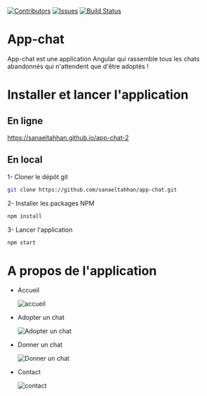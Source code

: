 [![Contributors][contributors-shield]][contributors-url] [![Issues][issues-shield]][issues-url] [![Build Status](https://travis-ci.org/sanaeltahhan/app-chat-2.svg?branch=master)](https://travis-ci.org/sanaeltahhan/app-chat-2)

# App-chat

App-chat est une application Angular qui rassemble tous les chats abandonnés qui n'attendent que d'être adoptés !



# Installer et lancer l'application

## En ligne

https://sanaeltahhan.github.io/app-chat-2



## En local

1- Cloner le dépôt git

```sh
git clone https://github.com/sanaeltahhan/app-chat.git

```



2- Installer les packages NPM

```sh
npm install

```



3- Lancer l'application

```sh
npm start

```



# A propos de l'application



* Accueil


  ![accueil](app-chat_screenshots/accueil_app-chat.png)

* Adopter un chat

  ![Adopter un chat](app-chat_screenshots/adopter_un_chat_app-chat.png)



* Donner un chat

  ![Donner un chat](app-chat_screenshots/donner_un_chat_app-chat.png)

* Contact

  ![contact](app-chat_screenshots/contact_app-chat.png)



<!-- Markdown links & images -->

[contributors-shield]: https://img.shields.io/github/contributors/sanaeltahhan/app-chat.svg?style=flat-square
[contributors-url]: https://github.com/sanaeltahhan/app-chat/graphs/contributors
[issues-url]: https://github.com/sanaeltahhan/app-chat/issues
[issues-shield]: https://img.shields.io/github/issues/sanaeltahhan/app-chat.svg?style=flat-square
[ accueil-photo ]: app-chat_screenshots/accueil_app-chat.png


